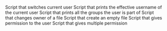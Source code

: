 Script that switches current user
Script that prints the effective username of the current user
Script that prints all the groups the user is part of
Script that changes owner of a file
Script that create an empty file
Script that gives permission to the user
Script that gives multiple permission 
